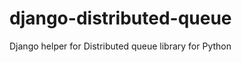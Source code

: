 django-distributed-queue
========================

Django helper for Distributed queue library for Python
